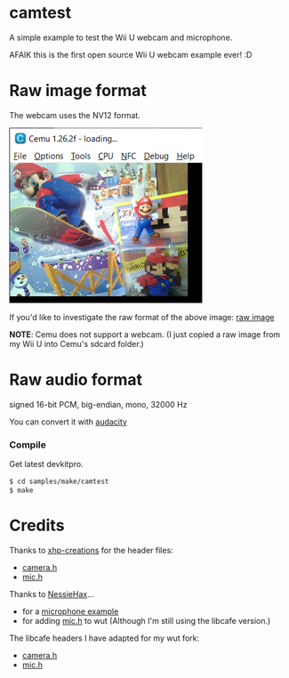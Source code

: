 
# camtest
A simple example to test the Wii U webcam and microphone.

AFAIK this is the first open source Wii U webcam example ever! :D

# Raw image format
The webcam uses the NV12 format.

![screenshot of webcam app showing Mario](samples/make/camtest/selfie-mario.png)

If you'd like to investigate the raw format of the above image: [raw image](samples/make/camtest/selfie-mario.nv12)

**NOTE**: Cemu does not support a webcam. (I just copied a raw image from my Wii U into Cemu's sdcard folder.)

# Raw audio format
signed 16-bit PCM, big-endian, mono, 32000 Hz

You can convert it with [audacity](https://www.audacityteam.org)

### Compile
Get latest devkitpro.

```
$ cd samples/make/camtest
$ make
```

# Credits
Thanks to [xhp-creations](https://github.com/xhp-creations) for the header files:
* [camera.h](https://github.com/xhp-creations/libcafe/blob/master/include/wiiu/dynlib/camera.h)
* [mic.h](https://github.com/xhp-creations/libcafe/blob/master/include/wiiu/dynlib/mic.h)

Thanks to [NessieHax](https://github.com/NessieHax)...
* for a [microphone example](https://github.com/devkitPro/wut/pull/214#issuecomment-1140265818)
* for adding [mic.h](https://github.com/devkitPro/wut/blob/master/include/mic/mic.h) to wut
  (Although I'm still using the libcafe version.)

The libcafe headers I have adapted for my wut fork:
* [camera.h](https://github.com/revvv/wut/blob/camtest/include/camera/camera.h)
* [mic.h](https://github.com/revvv/wut/blob/camtest/include/mic/mic.h)
